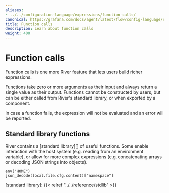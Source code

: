 ```yaml
---
aliases:
- ../../configuration-language/expressions/function-calls/
canonical: https://grafana.com/docs/agent/latest/flow/config-language/expressions/function_calls/
title: Function calls
description: Learn about function calls
weight: 400
---
```


# Function calls
Function calls is one more River feature that lets users build richer
expressions.

Functions take zero or more arguments as their input and always return a single
value as their output. Functions cannot be constructed by users, but can be
either called from River's standard library, or when exported by a component.

In case a function fails, the expression will not be evaluated and an error
will be reported.

## Standard library functions
River contains a [standard library][] of useful functions. Some enable
interaction with the host system (e.g. reading from an environment variable), or
allow for more complex expressions (e.g. concatenating arrays or decoding JSON
strings into objects).
```river
env("HOME")
json_decode(local.file.cfg.content)["namespace"]
```

[standard library]: {{< relref "../../reference/stdlib" >}}
